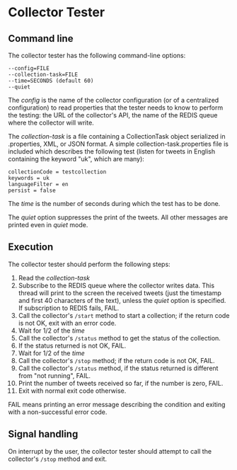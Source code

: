 # Collector Tester

## Command line

The collector tester has the following command-line options:

```
--config=FILE
--collection-task=FILE
--time=SECONDS (default 60)
--quiet
```

The _config_ is the name of the collector configuration (or of a centralized configuration) to read properties that the tester needs to know to perform the testing: the URL of the collector's API, the name of the REDIS queue where the collector will write.

The _collection-task_ is a file containing a CollectionTask object serialized in .properties, XML, or JSON format. A simple collection-task.properties file is included which describes the following test (listen for tweets in English containing the keyword "uk", which are many):

```
collectionCode = testcollection
keywords = uk
languageFilter = en
persist = false
```

The _time_ is the number of seconds during which the test has to be done.

The _quiet_ option suppresses the print of the tweets. All other messages are printed even in _quiet_ mode.

## Execution

The collector tester should perform the following steps:

1. Read the _collection-task_
1. Subscribe to the REDIS queue where the collector writes data. This thread will print to the screen the received tweets (just the timestamp and first 40 characters of the text), unless the _quiet_ option is specified. If subscription to REDIS fails, FAIL.
1. Call the collector's `/start` method to start a collection; if the return code is not OK, exit with an error code.
1. Wait for 1/2 of the _time_
1. Call the collector's  `/status` method to get the status of the collection.
1. If the status returned is not OK, FAIL.
1. Wait for 1/2 of the _time_
1. Call the collector's `/stop` method; if the return code is not OK, FAIL.
1. Call the collector's  `/status` method, if the status returned is different from "not running", FAIL.
1. Print the number of tweets received so far, if the number is zero, FAIL.
1. Exit with normal exit code otherwise.

FAIL means printing an error message describing the condition and exiting with a non-successful error code.

## Signal handling

On interrupt by the user, the collector tester should attempt to call the collector's `/stop` method and exit.